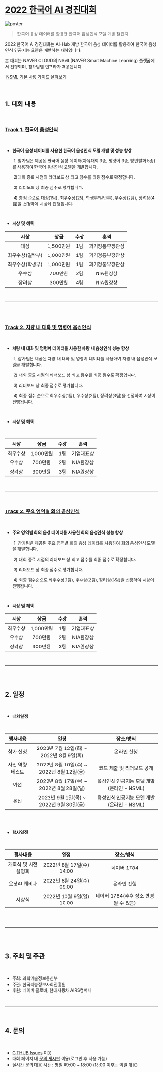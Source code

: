# [2022 한국어 AI 경진대회](  https://competition.aihub.or.kr/2022) <br/>

![poster](https://github.com/KoreanAI2022/2022-Korean-AI-Competition/blob/main/src/poster.jpg?raw=true)
  <br/>  
  
> 한국어 음성 데이터를 활용한 한국어 음성인식 모델 개발 챌린지  <br/>  
  
2022 한국어 AI 경진대회는 AI-Hub 개방 한국어 음성 데이터를 활용하여 한국어 음성인식 인공지능 모델을 개발하는 대회입니다.  <br/>  
  
본 대회는 NAVER CLOUD의 NSML(NAVER Smart Machine Learning) 플랫폼에서 진행되며, 참가팀별 인프라가 제공됩니다.  <br/>  
  
​	[NSML 기본 사용 가이드 살펴보기](https://n-clair.github.io/ai-docs/_build/html/ko_KR/index.html)  <br/>  
<br/>    

## 1. 대회 내용  

<br/>  
  
### [Track 1. 한국어 음성인식](https://competition.aihub.or.kr/hackathon/scheduleDetail/10000)

<br/>  
  
- **한국어 음성 데이터를 사용한 한국어 음성인식 모델 개발 및 성능 향상**   
  
  ​	1) 참가팀은 제공된 한국어 음성 데이터(자유대화 3종, 명령어 3종, 방언발화 5종)를 사용하여 한국어 음성인식 모델을 개발합니다.  
  
  ​	2)대회 종료 시점의 리더보드 상 최고 점수를 최종 점수로 확정합니다.  
  
  ​	3) 리더보드 상 최종 점수로 평가합니다.  
  
  ​	4) 총점 순으로 대상(1팀), 최우수상(2팀, 학생부/일반부), 우수상(2팀), 장려상(4팀)을 선정하여 시상이 진행됩니다.  
  
    
    
<br/>  

  
* **시상 및 혜택**  
  
|       시상       |   상금    | 수상 |       훈격       |
| :--------------: | :-------: | :--: | :--------------: |
|       대상       | 1,500만원 | 1팀  | 과기정통부장관상 |
| 최우수상(일반부) | 1,000만원 | 1팀  | 과기정통부장관상 |
| 최우수상(학생부) | 1,000만원 | 1팀  | 과기정통부장관상 |
|      우수상      |  700만원  | 2팀  |    NIA원장상     |
|      장려상      |  300만원  | 4팀  |    NIA원장상     |
  
  
  
<br/>  
  
---
  
  
<br/>  
  
  
<br/>  
  
### [Track 2. 차량 내 대화 및 명령어 음성인식](https://competition.aihub.or.kr/hackathon/scheduleDetail/10001)
  
  
<br/>  

* **차량 내 대화 및 명령어 데이터를 사용한 차량 내  음성인식 성능 향상** 
  
  ​  1) 참가팀은 제공된 차량 내 대화 및 명령어 데이터를 사용하여 차량 내 음성인식 모델을 개발합니다.
  
  ​  2) 대회 종료 시점의 리더보드 상 최고 점수를 최종 점수로 확정합니다.
  
  ​  3) 리더보드 상 최종 점수로 평가합니다.
  
  ​  4) 최종 점수 순으로 최우수상(1팀), 우수상(2팀), 장려상(3팀)을 선정하여 시상이 진행됩니다.
  
  
<br/>  
    
  
* **시상 및 혜택**
  
  
<br/>  

|   시상   |   상금    | 수상 |    훈격    |
| :------: | :-------: | :--: | :--------: |
| 최우수상 | 1,000만원 | 1팀  | 기업대표상 |
|  우수상  |  700만원  | 2팀  | NIA원장상  |
|  장려상  |  300만원  | 3팀  | NIA원장상  |
  
  
  
<br/>  
  
---
  
  
<br/>  
  
  
### [Track 2. 주요 영역별 회의 음성인식](https://competition.aihub.or.kr/hackathon/scheduleDetail/10002)

<br/>  
  
- **주요 영역별 회의 음성 데이터를 사용한 회의 음성인식 성능 향상**
  
  ​	1) 참가팀은 제공된 주요 영역별 회의 음성 데이터를 사용하여 회의 음성인식 모델을 개발합니다.
  
  ​	2) 대회 종료 시점의 리더보드 상 최고 점수를 최종 점수로 확정합니다.
  
  ​	3) 리더보드 상 최종 점수로 평가합니다.
  
  ​	4) 최종 점수순으로 최우수상(1팀), 우수상(2팀), 장려상(3팀)을 선정하여 시상이 진행됩니다.
  
  
<br/>  
    
    
* **시상 및 혜택**
  
|   시상   |   상금    | 수상 |    훈격    |
| :------: | :-------: | :--: | :--------: |
| 최우수상 | 1,000만원 | 1팀  | 기업대표상 |
|  우수상  |  700만원  | 2팀  | NIA원장상  |
|  장려상  |  300만원  | 3팀  | NIA원장상  |
  
  
  
<br/>  

  
---

<br/>  

<br/>  
  
  
  
  
  
## 2. 일정
  
  
<br/>  
  
  
* **대회일정**

<br/>  
  
|    행사내용     |                   일정                    |                 장소/방식                  |
| :-------------: | :---------------------------------------: | :----------------------------------------: |
|    참가 신청    | 2022년 7월 12일(화) ~ 2022년 8월 9일(화)  |                온라인 신청                 |
| 사전 역량테스트 |  2022년 8월 10일(수) ~ 2022년 8월 12일(금)  |         코드 제출 및 리더보드 공개         |
|      예선       | 2022년 8월 17일(수) ~ 2022년 8월 28일(일) | 음성인식 인공지능 모델 개발(온라인 - NSML) |
|      본선       | 2022년 9월 1일(목) ~ 2022년 9월 30일(금)  | 음성인식 인공지능 모델 개발(온라인 - NSML) |
  
  
  
<br/>  

<br/>  
  
* **행사일정**

<br/>  

|       행사내용       |           일정            |               장소/방식               |
| :------------------: | :-----------------------: | :-----------------------------------: |
| 개회식 및 사전설명회 | 2022년 8월 17일(수) 14:00 |              네이버 1784              |
|    음성AI 웨비나     | 2022년 8월 24일(수) 09:00 |              온라인 진행              |
|        시상식        | 2022년 10월 9일(일) 10:00 | 네이버 1784(추후 장소 변경될 수 있음) |
  


<br/>  

<br/>  
  
  
  
---
  

  
   


<br/>  

<br/>  
  

## 3. 주최 및 주관

<br/>  

* 주최: 과학기술정보통신부
* 주관: 한국지능정보사회진흥원
* 후원: 네이버 클로바, 현대자동차 AIRS컴퍼니
  
  
  
  
<br/>

---

<br/>  
  
  

  
## 4. 문의 

<br/>  

* [GITHUB Issues](https://github.com/KoreanAI2022/2022-Korean-AI-Competition/issues) 이용
* 대회 페이지 내 [문의 게시판](https://competition.aihub.or.kr/hackathon/scheduleDetail/10000) 이용(로그인 후 사용 가능)
* 실시간 문의 대응 시간 : 평일 09:00 ~ 18:00 (18:00 이후는 익일 대응)

